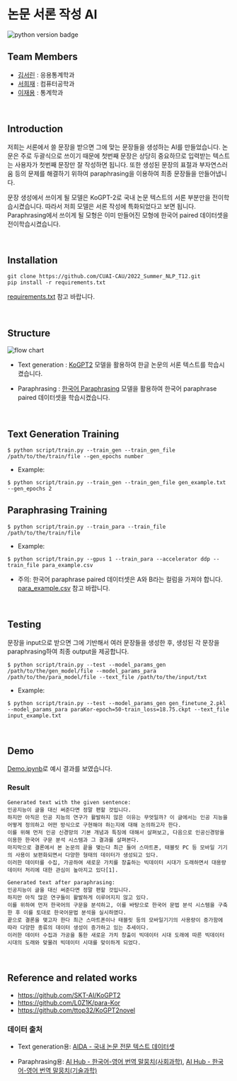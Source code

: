 # 논문 서론 작성 AI

![python version badge](https://img.shields.io/badge/python-3.8.12-red)

## Team Members

- [김서린](https://github.com/Seorin-Kim) : 응용통계학과 </br>
- [서희재](https://github.com/linkyouhj) : 컴퓨터공학과 </br>
- [이재용](https://github.com/jaeyonggy) : 통계학과 </br>

<br>

## Introduction

저희는 서론에서 쓸 문장을 받으면 그에 맞는 문장들을 생성하는 AI를 만들었습니다. 논문은 주로 두괄식으로 쓰이기 때문에 첫번째 문장은 상당히 중요하므로 입력받는 텍스트는 사용자가 첫번째 문장만 잘 작성하면 됩니다. 또한 생성된 문장의 표절과 부자연스러움 등의 문제를 해결하기 위하여 paraphrasing을 이용하여 최종 문장들을 만들어냅니다.

문장 생성에서 쓰이게 될 모델은 KoGPT-2로 국내 논문 텍스트의 서론 부분만을 전이학습시켰습니다. 따라서 저희 모델은 서론 작성에 특화되었다고 보면 됩니다. Paraphrasing에서 쓰이게 될 모형은 이미 만들어진 모형에 한국어 paired 데이터셋을 전이학습시켰습니다.

<br>

## Installation

```console
git clone https://github.com/CUAI-CAU/2022_Summer_NLP_T12.git
pip install -r requirements.txt
```

[requirements.txt](https://github.com/CUAI-CAU/2022_Summer_NLP_T12/blob/main/requirements.txt) 참고 바랍니다.

<br>

## Structure

![flow chart](https://user-images.githubusercontent.com/86909645/183421395-e5ae469c-ce6f-468d-af59-55fd75f57b6b.jpg)


- Text generation : [KoGPT2](https://github.com/SKT-AI/KoGPT2) 모델을 활용하여 한글 논문의 서론 텍스트를 학습시켰습니다.

- Paraphrasing : [한국어 Paraphrasing](https://github.com/L0Z1K/para-Kor) 모델을 활용하여 한국어 paraphrase paired 데이터셋을 학습시켰습니다.



<br>

## Text Generation Training

```console
$ python script/train.py --train_gen --train_gen_file /path/to/the/train/file --gen_epochs number
```
- Example:

```console
$ python script/train.py --train_gen --train_gen_file gen_example.txt --gen_epochs 2
```

## Paraphrasing Training

```console
$ python script/train.py --train_para --train_file /path/to/the/train/file
```
- Example:

```console
$ python script/train.py --gpus 1 --train_para --accelerator ddp --train_file para_example.csv
```
- 주의: 한국어 paraphrase paired 데이터셋은 A와 B라는 컬럼을 가져야 합니다. [para_example.csv](https://github.com/CUAI-CAU/2022_Summer_NLP_T12/blob/main/para_example.csv) 참고 바랍니다.

<br>

## Testing

문장을 input으로 받으면 그에 기반해서 여러 문장들을 생성한 후, 생성된 각 문장을 paraphrasing하여 최종 output을 제공합니다.

```console
$ python script/train.py --test --model_params_gen /path/to/the/gen_model/file --model_params_para /path/to/the/para_model/file --text_file /path/to/the/input/txt
```
- Example:

```console
$ python script/train.py --test --model_params_gen gen_finetune_2.pkl --model_params_para paraKor-epoch=50-train_loss=18.75.ckpt --text_file input_example.txt
```

<br>

## Demo

[Demo.ipynb](https://github.com/CUAI-CAU/2022_Summer_NLP_T12/blob/main/Demo.ipynb)로 예시 결과를 보였습니다.

### Result

```console
Generated text with the given sentence:
인공지능이 글을 대신 써준다면 정말 편할 것입니다.
하지만 아직은 인공 지능의 연구가 활발하지 않은 이유는 무엇일까? 이 글에서는 인공 지능을 어떻게 정의하고 어떤 방식으로 구현해야 하는지에 대해 논의하고자 한다.
이를 위해 먼저 인공 신경망의 기본 개념과 특징에 대해서 살펴보고, 다음으로 인공신경망을 이용한 한국어 구문 분석 시스템과 그 결과를 살펴본다.
마지막으로 결론에서 본 논문의 끝을 맺는다 최근 들어 스마트폰, 태블릿 PC 등 모바일 기기의 사용이 보편화되면서 다양한 형태의 데이터가 생성되고 있다.
이러한 데이터를 수집, 가공하여 새로운 가치를 창출하는 빅데이터 시대가 도래하면서 대용량 데이터 처리에 대한 관심이 높아지고 있다[1].

Generated text after paraphrasing:
인공지능이 글을 대신 써준다면 정말 편할 것입니다.
하지만 아직 많은 연구들이 활발하게 이루어지지 않고 있다.
이를 위하여 먼저 한국어의 구문을 분석하고, 이를 바탕으로 한국어 문법 분석 시스템을 구축한 후 이를 토대로 한국어문법 분석을 실시하였다.
끝으로 결론을 맺고자 한다 최근 스마트폰이나 태블릿 등의 모바일기기의 사용량이 증가함에 따라 다양한 종류의 데이터 생성이 증가하고 있는 추세이다.
이러한 데이터 수집과 가공을 통한 새로운 가치 창출이 빅데이터 시대 도래에 따른 빅데이터 시대의 도래와 맞물려 빅데이터 시대를 맞이하게 되었다.
```

<br>

## Reference and related works

- https://github.com/SKT-AI/KoGPT2
- https://github.com/L0Z1K/para-Kor
- https://github.com/ttop32/KoGPT2novel

### 데이터 출처

- Text generation용: [AIDA - 국내 논문 전문 텍스트 데이터셋](https://aida.kisti.re.kr/data/19b111b4-03a5-40e4-87bd-844590a11202)

- Paraphrasing용:  [AI Hub - 한국어-영어 번역 말뭉치(사회과학)](https://aihub.or.kr/aihubdata/data/view.do?currMenu=115&topMenu=100&aihubDataSe=realm&dataSetSn=125), [AI Hub - 한국어-영어 번역 말뭉치(기술과학)](https://aihub.or.kr/aihubdata/data/view.do?currMenu=115&topMenu=100&aihubDataSe=realm&dataSetSn=124)

<br>




